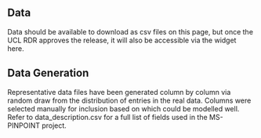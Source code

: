 ## Data

Data should be available to download as csv files on this page, but once the UCL RDR approves the release, it will also be accessible via the widget here.

## Data Generation

Representative data files have been generated column by column via random draw from the distribution of entries in the real data. Columns were selected manually for inclusion based on which could be modelled well. Refer to data_description.csv for a full list of fields used in the MS-PINPOINT project.